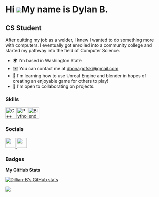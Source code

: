 Hi ![](https://user-images.githubusercontent.com/18350557/176309783-0785949b-9127-417c-8b55-ab5a4333674e.gif)My name is Dylan B.
================================================================================================================================

CS Student
----------

After quitting my job as a welder, I knew I wanted to do something more with computers. I eventually got enrolled into a community college and started my pathway into the field of Computer Science.

*   🌍  I'm based in Washington State
*   ✉️  You can contact me at [dbonagofski@gmail.com](mailto:dbonagofski@gmail.com)
*   🧠  I'm learning how to use Unreal Engine and blender in hopes of creating an enjoyable game for others to play!
*   🤝  I'm open to collaborating on projects.

### Skills 
<p align="left">
<a href="https://docs.microsoft.com/en-us/cpp/?view=msvc-170" target="_blank" rel="noreferrer"><img src="https://raw.githubusercontent.com/danielcranney/readme-generator/main/public/icons/skills/cplusplus-colored.svg" width="36" height="36" alt="C++" /></a><a href="https://www.python.org/" target="_blank" rel="noreferrer"><img src="https://raw.githubusercontent.com/danielcranney/readme-generator/main/public/icons/skills/python-colored.svg" width="36" height="36" alt="Python" /></a><a href="https://www.blender.org/" target="_blank" rel="noreferrer"><img src="https://raw.githubusercontent.com/danielcranney/readme-generator/main/public/icons/skills/blender-colored.svg" width="36" height="36" alt="Blender" /></a>
                    </p>
                    

### Socials
                  
<p align="left"> 
<a href="https://discord.com/users/dillian_b" target="_blank" rel="noreferrer"> <picture> <source media="(prefers-color-scheme: dark)" srcset="https://raw.githubusercontent.com/danielcranney/readme-generator/main/public/icons/socials/discord-dark.svg" /> <source media="(prefers-color-scheme: light)" srcset="https://raw.githubusercontent.com/danielcranney/readme-generator/main/public/icons/socials/discord.svg" /> <img src="https://raw.githubusercontent.com/danielcranney/readme-generator/main/public/icons/socials/discord.svg" width="32" height="32" /> </picture> </a> <a href="https://www.github.com/Dillian-B" target="_blank" rel="noreferrer"> <picture> <source media="(prefers-color-scheme: dark)" srcset="https://raw.githubusercontent.com/danielcranney/readme-generator/main/public/icons/socials/github-dark.svg" /> <source media="(prefers-color-scheme: light)" srcset="https://raw.githubusercontent.com/danielcranney/readme-generator/main/public/icons/socials/github.svg" /> <img src="https://raw.githubusercontent.com/danielcranney/readme-generator/main/public/icons/socials/github.svg" width="32" height="32" /> </picture> </a></p>

### Badges

<b>My GitHub Stats</b>

<a href="http://www.github.com/Dillian-B"><img src="https://github-readme-stats.vercel.app/api?username=Dillian-B&show_icons=true&hide=&count_private=true&title_color=14b8a6&text_color=ffffff&icon_color=14b8a6&bg_color=171717&hide_border=true&show_icons=true" alt="Dillian-B's GitHub stats" /></a>

<a href="http://www.github.com/Dillian-B"><img src="https://github-readme-streak-stats.herokuapp.com/?user=Dillian-B&stroke=ffffff&background=171717&ring=14b8a6&fire=14b8a6&currStreakNum=ffffff&currStreakLabel=14b8a6&sideNums=ffffff&sideLabels=ffffff&dates=ffffff&hide_border=true" /></a>
